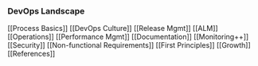 ### DevOps Landscape
[[Process Basics]]
[[DevOps Culture]]
[[Release Mgmt]]
[[ALM]]
[[Operations]]
[[Performance Mgmt]]
[[Documentation]]
[[Monitoring++]]
[[Security]]
[[Non-functional Requirements]]
[[First Principles]]
[[Growth]]
[[References]]

